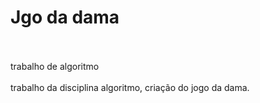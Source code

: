 # Jgo da dama<br><br>
trabalho de algoritmo<br><br>
trabalho da disciplina algoritmo, criação do jogo da dama.
